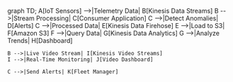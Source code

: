 graph TD;
    A[IoT Sensors] -->|Telemetry Data| B[Kinesis Data Streams]
    B -->|Stream Processing| C[Consumer Application]
    C -->|Detect Anomalies| D[Alerts]
    C -->|Processed Data| E[Kinesis Data Firehose]
    E -->|Load to S3| F[Amazon S3]
    F -->|Query Data| G[Kinesis Data Analytics]
    G -->|Analyze Trends| H[Dashboard]
    
    B -->|Live Video Stream| I[Kinesis Video Streams]
    I -->|Real-Time Monitoring| J[Video Dashboard]
    
    C -->|Send Alerts| K[Fleet Manager]